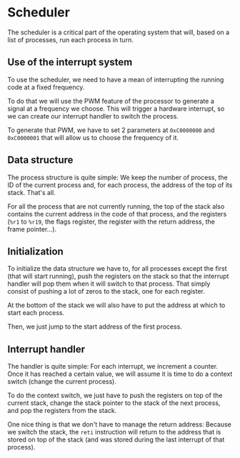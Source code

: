 Scheduler
=========

The scheduler is a critical part of the operating system that will, based on a list of processes, run each process in turn.

Use of the interrupt system
---------------------------

To use the scheduler, we need to have a mean of interrupting the running code at a fixed frequency.

To do that we will use the PWM feature of the processor to generate a signal at a frequency we choose. This will trigger
a hardware interrupt, so we can create our interrupt handler to switch the process.

To generate that PWM, we have to set 2 parameters at `0xC0000000` and `0xC0000001` that will allow us to choose the frequency
of it.

Data structure
--------------

The process structure is quite simple: We keep the number of process, the ID of the current process and, for each process,
the address of the top of its stack. That's all.

For all the process that are not currently running, the top of the stack also contains the current address in the code of that
process, and the registers (`%r1` to `%r19`, the flags register, the register with the return address, the frame pointer…).

Initialization
--------------

To initialize the data structure we have to, for all processes except the first (that will start running), push the registers
on the stack so that the interrupt handler will pop them when it will switch to that process.
That simply consist of pushing a lot of zeros to the stack, one for each register.

At the bottom of the stack we will also have to put the address at which to start each process.

Then, we just jump to the start address of the first process.

Interrupt handler
-----------------

The handler is quite simple: For each interrupt, we increment a counter. Once it has reached a certain value,
we will assume it is time to do a context switch (change the current process).

To do the context switch, we just have to push the registers on top of the current stack, change the stack pointer to the stack
of the next process, and pop the registers from the stack.

One nice thing is that we don't have to manage the return address: Because we switch the stack, the `reti` instruction will
return to the address that is stored on top of the stack (and was stored during the last interrupt of that process).
